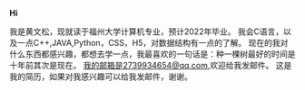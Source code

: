 **Hi** 

我是黄文松，现就读于福州大学计算机专业，预计2022年毕业。
我会C语言，以及一点C++,JAVA,Python，CSS，H5，对数据结构有一点的了解。
现在的我对什么东西都感兴趣，都想去学一点，我最喜欢的一句话是：种一棵树最好的时间是十年前其次是现在。
我的邮箱是2739934654@qq.com,欢迎给我发邮件。
这是我的简历，如果对我感兴趣可以给我发邮件，谢谢。
